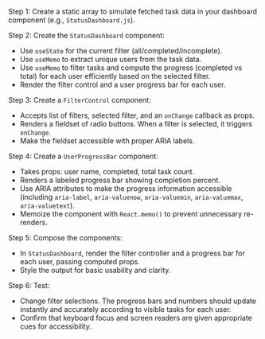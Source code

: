 Step 1: Create a static array to simulate fetched task data in your dashboard component (e.g., `StatusDashboard.js`).

Step 2: Create the `StatusDashboard` component:
- Use `useState` for the current filter (all/completed/incomplete).
- Use `useMemo` to extract unique users from the task data.
- Use `useMemo` to filter tasks and compute the progress (completed vs total) for each user efficiently based on the selected filter.
- Render the filter control and a user progress bar for each user.

Step 3: Create a `FilterControl` component:
- Accepts list of filters, selected filter, and an `onChange` callback as props.
- Renders a fieldset of radio buttons. When a filter is selected, it triggers `onChange`.
- Make the fieldset accessible with proper ARIA labels.

Step 4: Create a `UserProgressBar` component:
- Takes props: user name, completed, total task count.
- Renders a labeled progress bar showing completion percent.
- Use ARIA attributes to make the progress information accessible (including `aria-label`, `aria-valuenow`, `aria-valuemin`, `aria-valuemax`, `aria-valuetext`).
- Memoize the component with `React.memo()` to prevent unnecessary re-renders.

Step 5: Compose the components:
- In `StatusDashboard`, render the filter controller and a progress bar for each user, passing computed props.
- Style the output for basic usability and clarity.

Step 6: Test:
- Change filter selections. The progress bars and numbers should update instantly and accurately according to visible tasks for each user.
- Confirm that keyboard focus and screen readers are given appropriate cues for accessibility.